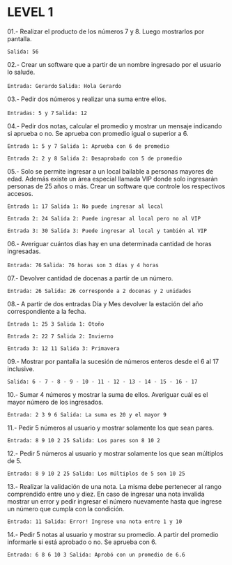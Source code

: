 # LEVEL 1

01.- Realizar el producto de los números 7 y 8. Luego mostrarlos por pantalla.

`Salida: 56`

02.- Crear un software que a partir de un nombre ingresado por el usuario lo salude.

`Entrada: Gerardo`
`Salida: Hola Gerardo`

03.- Pedir dos números y realizar una suma entre ellos.

`Entradas: 5 y 7`
`Salida: 12`

04.- Pedir dos notas, calcular el promedio y mostrar un mensaje indicando si aprueba o no. Se aprueba con promedio igual o superior a 6.

`Entrada 1: 5 y 7 Salida 1: Aprueba con 6 de promedio`

`Entrada 2: 2 y 8 Salida 2: Desaprobado con 5 de promedio`

05.- Solo se permite ingresar a un local bailable a personas mayores de edad. Además existe un área especial llamada VIP donde solo ingresarán personas de 25 años o más. Crear un
software que controle los respectivos accesos.

`Entrada 1: 17 Salida 1: No puede ingresar al local`

`Entrada 2: 24 Salida 2: Puede ingresar al local pero no al VIP`

`Entrada 3: 30 Salida 3: Puede ingresar al local y también al VIP`

06.- Averiguar cuántos días hay en una determinada cantidad de horas ingresadas.

`Entrada: 76`
`Salida: 76 horas son 3 días y 4 horas`

07.- Devolver cantidad de docenas a partir de un número.

`Entrada: 26 Salida: 26 corresponde a 2 docenas y 2 unidades`

08.- A partir de dos entradas Día y Mes devolver la estación del año correspondiente a la fecha.

`Entrada 1: 25 3 Salida 1: Otoño`

`Entrada 2: 22 7 Salida 2: Invierno`

`Entrada 3: 12 11 Salida 3: Primavera`

09.- Mostrar por pantalla la sucesión de números enteros desde el 6 al 17 inclusive.

`Salida: 6 - 7 - 8 - 9 - 10 - 11 - 12 - 13 - 14 - 15 - 16 - 17`

10.- Sumar 4 números y mostrar la suma de ellos. Averiguar cuál es el mayor número de los
ingresados.

`Entrada: 2 3 9 6 Salida: La suma es 20 y el mayor 9`

11.- Pedir 5 números al usuario y mostrar solamente los que sean pares.

`Entrada: 8 9 10 2 25 Salida: Los pares son 8 10 2`

12.- Pedir 5 números al usuario y mostrar solamente los que sean múltiplos de 5.

`Entrada: 8 9 10 2 25 Salida: Los múltiplos de 5 son 10 25`

13.- Realizar la validación de una nota. La misma debe pertenecer al rango comprendido entre uno y diez. En caso de ingresar una nota invalida mostrar un error y pedir ingresar el número nuevamente hasta que ingrese un número que cumpla con la condición.

`Entrada: 11 Salida: Error! Ingrese una nota entre 1 y 10`

14.- Pedir 5 notas al usuario y mostrar su promedio. A partir del promedio informarle si está aprobado o no. Se aprueba con 6.

`Entrada: 6 8 6 10 3 Salida: Aprobó con un promedio de 6.6`
